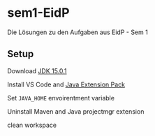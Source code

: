 # sem1-EidP

Die Lösungen zu den Aufgaben aus EidP - Sem 1

## Setup

Download [JDK 15.0.1](https://d.computerbild.de/downloads/4716198/jdk-15.0.1_windows-x64_bin.exe?__cbodl__=1611742724_bbf4af1e234150cff53301b8ca9cdbac&_chksum_=284e90f66d2d673cf428906b92fba304)

Install VS Code and [Java Extension Pack](https://marketplace.visualstudio.com/items?itemName=vscjava.vscode-java-pack)

Set `JAVA_HOME` envoirentment variable

Uninstall Maven and Java projectmgr extension

clean workspace
